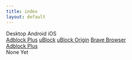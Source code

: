 ```yaml
---
title: index
layout: default
---
```


<div class="section sub-section" id="select-platform">
	<span class="select" data-target="desktop-list">Desktop</span>
	<span class="select" data-target="android-list">Android</span>
	<span class="select" data-target="ios-list">iOS</span>
</div>

<div class="section collapsed" id="select-adblock">
	<div class="sub-section collapsed" id="desktop-list">
		<a class="select" href="{{ site.baseurl }}/abp.html">Adblock Plus</a>
		<a class="select" href="{{ site.baseurl }}/ub.html">uBlock</a>
		<a class="select" href="{{ site.baseurl }}/ubo.html">uBlock Origin</a>
		<a class="select" href="{{ site.baseurl }}/brave.html">Brave Browser</a>
	</div>
	<div class="sub-section collapsed" id="android-list">
		<a class="select" href="{{ site.baseurl }}/android-abp.html">Adblock Plus</a>
	</div>
	<div class="sub-section collapsed" id="ios-list">
		None Yet
	</div>
</div>

<div class="sub-section" id="ajax-target"></div>

<script>
	document.querySelector('#select-platform').addEventListener('click', function once(e) {
		if (e.target.className.match(/select/)) {
			e.target.classList.add('selected');
			e.currentTarget.classList.add('selected');
			document.querySelector('#select-adblock').classList.remove('collapsed');
			document.querySelector('#' + e.target.dataset.target).classList.remove('collapsed');
			e.currentTarget.removeEventListener('click', once);
		}
	});

	document.querySelector('#select-adblock').addEventListener('click', function once(e) {
		if (e.target.className.match(/select/)) {
			e.target.classList.add('selected');
			e.target.parentNode.classList.add('selected');
			fetch(e.target.href)
			.then(function (r) {
				return r.text();
			}).then(function (t) {
				return document.createRange().createContextualFragment(t).querySelector('.o-techdocs-main');
			}).then(function (content) {
				document.querySelector('#ajax-target').appendChild(content);
			});

			e.preventDefault();
		}
	});
</script>